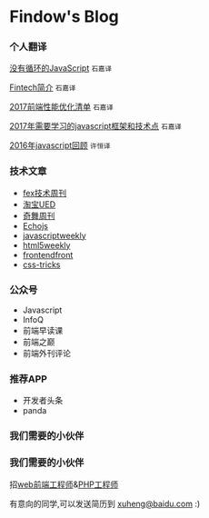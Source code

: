 Findow's Blog
=====================

### 个人翻译

[没有循环的JavaScript](https://github.com/Findow-team/Blog/issues/16) `石嘉译`

[Fintech简介](https://github.com/Findow-team/Blog/issues/13) `石嘉译`

[2017前端性能优化清单](https://github.com/Findow-team/Blog/issues/11) `石嘉译`

[2017年需要学习的javascript框架和技术点](https://github.com/Findow-team/Blog/issues/4) `石嘉译`

[2016年javascript回顾](http://cnedwan.com/2016/12/21/%E8%AF%91-2016%E5%B9%B4Javascript%E5%9B%9E%E9%A1%BE.html) `许恒译`


### 技术文章

* [fex技术周刊](http://fex.baidu.com/weekly/)
* [淘宝UED](http://taobaofed.org/)
* [奇舞周刊](http://old.75team.com/weekly/)
* [Echojs](http://www.echojs.com/)
* [javascriptweekly](http://javascriptweekly.com/)
* [html5weekly](http://html5weekly.com/)
* [frontendfront](https://frontendfront.com/)
* [css-tricks](https://css-tricks.com/)
  

### 公众号
 
* Javascript
* InfoQ
* 前端早读课
* 前端之巅
* 前端外刊评论
  
### 推荐APP

* 开发者头条
* panda

### 我们需要的小伙伴
### 我们需要的小伙伴

招[web前端工程师](https://github.com/Findow-team/Blog/issues/9)&[PHP工程师](https://github.com/Findow-team/Blog/issues/8)

有意向的同学,可以发送简历到 xuheng@baidu.com :)
